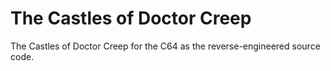 # The Castles of Doctor Creep

The Castles of Doctor Creep for the C64 as the reverse-engineered source code.
